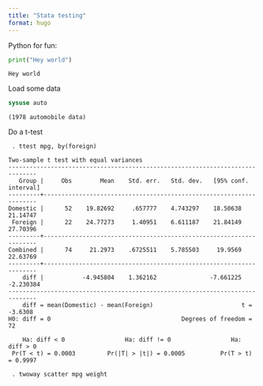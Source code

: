 ```yaml
---
title: "Stata testing"
format: hugo
---
```


Python for fun:

``` python
print("Hey world")
```

    Hey world

Load some data

``` stata
sysuse auto
```

    (1978 automobile data)

Do a t-test

     . ttest mpg, by(foreign)

    Two-sample t test with equal variances
    ------------------------------------------------------------------------------
       Group |     Obs        Mean    Std. err.   Std. dev.   [95% conf. interval]
    ---------+--------------------------------------------------------------------
    Domestic |      52    19.82692     .657777    4.743297    18.50638    21.14747
     Foreign |      22    24.77273     1.40951    6.611187    21.84149    27.70396
    ---------+--------------------------------------------------------------------
    Combined |      74     21.2973    .6725511    5.785503     19.9569    22.63769
    ---------+--------------------------------------------------------------------
        diff |           -4.945804    1.362162               -7.661225   -2.230384
    ------------------------------------------------------------------------------
        diff = mean(Domestic) - mean(Foreign)                         t =  -3.6308
    H0: diff = 0                                     Degrees of freedom =       72

        Ha: diff < 0                 Ha: diff != 0                 Ha: diff > 0
     Pr(T < t) = 0.0003         Pr(|T| > |t|) = 0.0005          Pr(T > t) = 0.9997

     . twoway scatter mpg weight
